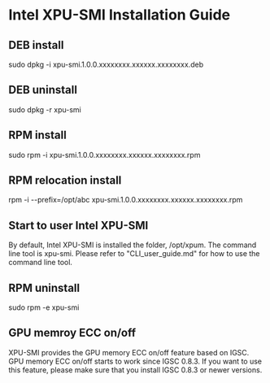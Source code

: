 
# Intel XPU-SMI Installation Guide

## DEB install
sudo dpkg -i xpu-smi.1.0.0.xxxxxxxx.xxxxxx.xxxxxxxx.deb

## DEB uninstall
sudo dpkg -r xpu-smi

## RPM install
sudo rpm -i xpu-smi.1.0.0.xxxxxxxx.xxxxxx.xxxxxxxx.rpm

## RPM relocation install
rpm -i --prefix=/opt/abc xpu-smi.1.0.0.xxxxxxxx.xxxxxx.xxxxxxxx.rpm

## Start to user Intel XPU-SMI
By default, Intel XPU-SMI is installed the folder, /opt/xpum. The command line tool is xpu-smi. Please refer to "CLI_user_guide.md" for how to use the command line tool. 

## RPM uninstall
sudo rpm -e xpu-smi

## GPU memroy ECC on/off
XPU-SMI provides the GPU memory ECC on/off feature based on IGSC. GPU memory ECC on/off starts to work since IGSC 0.8.3. If you want to use this feature, please make sure that you install IGSC 0.8.3 or newer versions. 